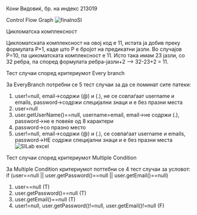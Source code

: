Кони Видовиќ, бр. на индекс 213019

Control Flow Graph
![finalnoSI](https://github.com/koni-v/-SI_2023_lab2_213019/assets/125313042/d630482e-529d-40c4-893b-d85930f3e498)



Цикломатска комплексност

Цикломатската комплексност на овој код е 11, истата ја добив преку формулата P+1, каде што P е бројот на предикатни јазли. Во случајов P=10, па цикоматската комплексност е 11. Исто така имам 23 јазли, со 32 ребра, па според формулата ребра-јазли+2 --> 32-23+2 = 11.


Тест случаи според критериумот Every branch

За EveryBranch потребни се 5 тест случаи за да се поминат сите патеки:
1) user!=null, email->содржи (@) и (.), не се совпаѓаат username и emails, password->содржи специјални знаци и      е без празни места
2) user=null
3) user.getUserName()==null, username=email, еmail->не содржи (.), password->не е повеќе од 8 карактери
4) password->со празно место
5) user!=null, email->содржи (@) и (.), се совпаѓаат username и emails, password->НЕ содржи специјални знаци       и е без празни места
![SILab excel](https://github.com/koni-v/-SI_2023_lab2_213019/assets/125313042/5b8a4294-dd6e-4059-9c3e-d1ed49ffd73a)



Тест случаи според критериумот Multiple Condition

За Multiple Condition критериумот поттебни се 4 тест случаи за условот: 
if (user==null || user.getPassword()==null || user.getEmail()==null)
1) user==null (T)
2) user.getPassword()==null (T)
3) user.getEmail()==null (T)
4) user!=null, user.getPassword()!=null, user.getEmail()!=null (F)
